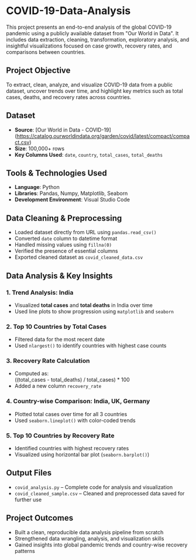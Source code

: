 # COVID-19-Data-Analysis
This project presents an end-to-end analysis of the global COVID-19 pandemic using a publicly available dataset from "Our World in Data". It includes data extraction, cleaning, transformation, exploratory analysis, and insightful visualizations focused on case growth, recovery rates, and comparisons between countries.

## Project Objective
To extract, clean, analyze, and visualize COVID-19 data from a public dataset, uncover trends over time, and highlight key metrics such as total cases, deaths, and recovery rates across countries.

## Dataset
- **Source**: [Our World in Data - COVID-19] (https://catalog.ourworldindata.org/garden/covid/latest/compact/compact.csv)
- **Size**: 100,000+ rows
- **Key Columns Used**: `date`, `country`, `total_cases`, `total_deaths`

## Tools & Technologies Used
- **Language**: Python
- **Libraries**: Pandas, Numpy, Matplotlib, Seaborn
- **Development Environment**: Visual Studio Code

## Data Cleaning & Preprocessing
- Loaded dataset directly from URL using `pandas.read_csv()`
- Converted `date` column to datetime format
- Handled missing values using `fillna(0)`
- Verified the presence of essential columns
- Exported cleaned dataset as `covid_cleaned_data.csv`

## Data Analysis & Key Insights

### 1. Trend Analysis: India
- Visualized **total cases** and **total deaths** in India over time
- Used line plots to show progression using `matplotlib` and `seaborn`

### 2. Top 10 Countries by Total Cases
- Filtered data for the most recent date
- Used `nlargest()` to identify countries with highest case counts

### 3. Recovery Rate Calculation
- Computed as:  
  ((total_cases - total_deaths) / total_cases) * 100
- Added a new column `recovery_rate`

### 4. Country-wise Comparison: India, UK, Germany
- Plotted total cases over time for all 3 countries
- Used `seaborn.lineplot()` with color-coded trends

### 5. Top 10 Countries by Recovery Rate
- Identified countries with highest recovery rates
- Visualized using horizontal bar plot (`seaborn.barplot()`)

## Output Files
- `covid_analysis.py` – Complete code for analysis and visualization
- `covid_cleaned_sample.csv` – Cleaned and preprocessed data saved for further use

## Project Outcomes
- Built a clean, reproducible data analysis pipeline from scratch
- Strengthened data wrangling, analysis, and visualization skills
- Gained insights into global pandemic trends and country-wise recovery patterns












